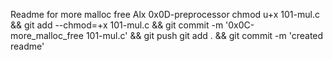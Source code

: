 Readme for more malloc free Alx 0x0D-preprocessor
chmod u+x 101-mul.c && git add --chmod=+x 101-mul.c && git commit -m '0x0C-more_malloc_free 101-mul.c' && git push
git add . && git commit -m 'created readme'